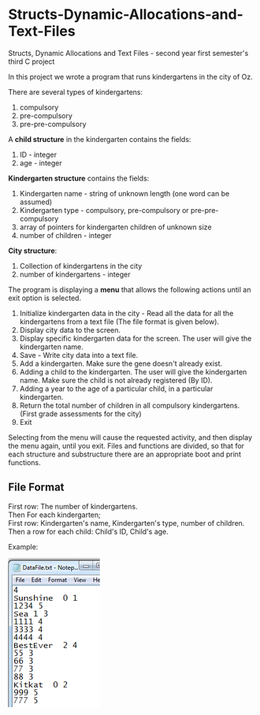 # Structs-Dynamic-Allocations-and-Text-Files
Structs, Dynamic Allocations and Text Files - second year first semester's third C project

In this project we wrote a program that runs kindergartens in the city of Oz. 

There are several types of kindergartens: 
1) compulsory
2) pre-compulsory
3) pre-pre-compulsory

A **child structure** in the kindergarten contains the fields: 
1) ID - integer
2) age - integer

**Kindergarten structure** contains the fields: 
1) Kindergarten name - string of unknown length (one word can be assumed)
2) Kindergarten type - compulsory, pre-compulsory or pre-pre-compulsory
3) array of pointers for kindergarten children of unknown size
4) number of children - integer

**City structure**: 
1) Collection of kindergartens in the city
2) number of kindergartens - integer

The program is displaying a **menu** that allows the following actions until an exit option is selected.

1. Initialize kindergarten data in the city - Read all the data for all the kindergartens from a text file (The file format is given below).
2. Display city data to the screen.
3. Display specific kindergarten data for the screen. The user will give the kindergarten name.
4. Save - Write city data into a text file.
5. Add a kindergarten. Make sure the gene doesn't already exist.
6. Adding a child to the kindergarten. The user will give the kindergarten name. Make sure the child is not already registered (By ID).
7. Adding a year to the age of a particular child, in a particular kindergarten.
8. Return the total number of children in all compulsory kindergartens. (First grade assessments for the city)
0. Exit

Selecting from the menu will cause the requested activity, and then display the menu again, until you exit.
Files and functions are divided, so that for each structure and substructure there are an appropriate boot and print functions.

## File Format

First row: The number of kindergartens.  
Then For each kindergarten;  
First row: Kindergarten's name, Kindergarten's type, number of children.  
Then a row for each child: Child's ID, Child's age.

Example:

![image](https://raw.githubusercontent.com/aviasd/Structs-Dynamic-Allocations-and-Text-Files/master/file%20format%20city.png)

